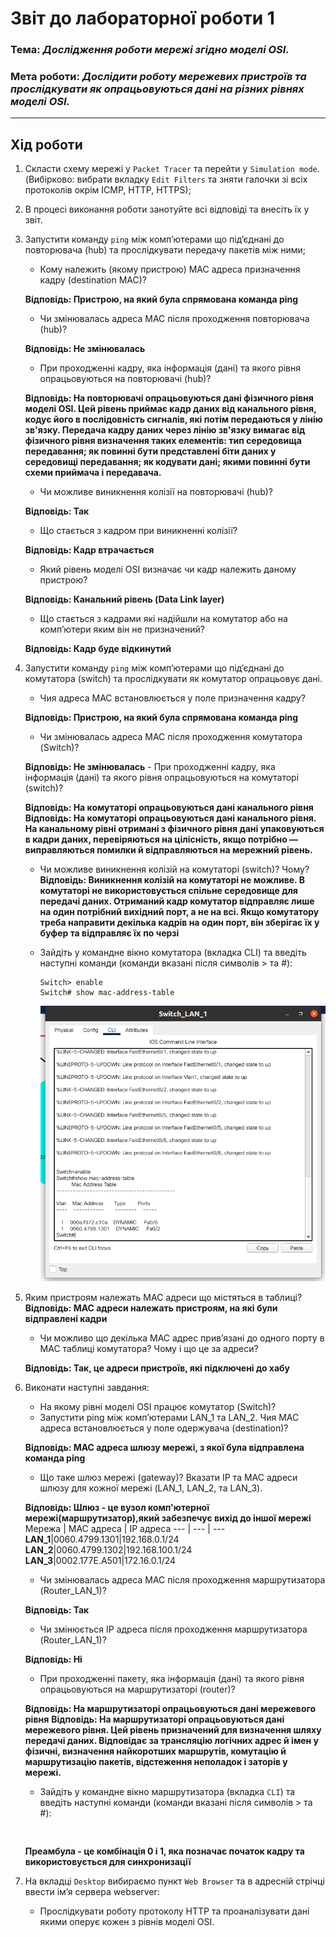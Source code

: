 # Звіт до лабораторної роботи 1
### Тема: _Дослідження роботи мережі згідно моделі OSI._
### Мета роботи: _Дослідити роботу мережевих пристроїв та прослідкувати як опрацьовуються дані на різних рівнях моделі OSI._
---
## Хід роботи
1. Скласти схему мережі у `Packet Tracer` та перейти у `Simulation mode`. (Вибірково: вибрати вкладку `Edit Filters` та зняти галочки зі всіх протоколів окрім ICMP, HTTP, HTTPS);
1. В процесі виконання роботи занотуйте всі відповіді та внесіть їх у звіт.
1. Запустити команду `ping` між комп’ютерами що під’єднані до повторювача (hub) та прослідкувати передачу пакетів між ними;
    - Кому належить (якому пристрою) MAC адреса призначення кадру (destination МАС)?
    
    **Відповідь: Пристрою, на який була спрямована команда ping**
    
    - Чи змінювалась адреса MAC після проходження повторювача (hub)?
    
    **Відповідь: Не змінювалась**
    
    - При проходженні кадру, яка інформація (дані) та якого рівня опрацьовуються на повторювачі (hub)?
    
    **Відповідь: На повторювачі опрацьовуються дані фізичного рівня моделі OSI. Цей рівень приймає кадр даних від канального рівня, кодує його в послідовність сигналів, які потім передаються у лінію зв'язку. Передача кадру даних через лінію зв'язку вимагає від фізичного рівня визначення таких елементів: тип середовища передавання; як повинні бути представлені біти даних у середовищі передавання; як кодувати дані; якими повинні бути схеми приймача і передавача.**
    
    - Чи можливе виникнення колізії на повторювачі (hub)?
    
    **Відповідь: Так**
    
    - Що стається з кадром при виникненні колізії?
    
    **Відповідь: Кадр втрачається**
    
    - Який рівень моделі OSI визначає чи кадр належить даному пристрою?
    
    **Відповідь: Канальний рівень (Data Link layer)**
    
    - Що стається з кадрами які надійшли на комутатор або на комп’ютери яким він не призначений?
   
    **Відповідь: Кадр буде відкинутий**
    
1. Запустити команду `ping` між комп’ютерами що під’єднані до комутатора (switch) та прослідкувати як комутатор опрацьовує дані.
    - Чия адреса MAC встановлюється у поле призначення кадру?
    
    **Відповідь: Пристрою, на який була спрямована команда ping**
    
    - Чи змінювалась адреса MAC після проходження комутатора (Switch)?
    
    **Відповідь: Не змінювалась**
       - При проходженні кадру, яка інформація (дані) та якого рівня опрацьовуються на комутаторі (switch)?

    **Відповідь: На комутаторі опрацьовуються дані канального рівня**
    **Відповідь: На комутаторі опрацьовуються дані канального рівня. На канальному рівні отримані з фізичного рівня дані упаковуються в кадри даних, перевіряються на цілісність, якщо потрібно — виправляються помилки й відправляються на мережний рівень.**

    - Чи можливе виникнення колізій на комутаторі (switch)? Чому?
     **Відповідь: Виникнення колізій на комутаторі не можливе. В комутаторі не використовується спільне середовище для передачі даних. Отриманий кадр комутатор відправляє лише на один потрібний вихідний порт, а не на всі. Якщо комутатору треба направити декілька кадрів на один порт, він зберігає їх у буфер та відправляє їх по черзі**
    
    - Зайдіть у командне вікно комутатора (вкладка CLI) та введіть наступні команди (команди вказані після символів > та #):
        ```shell script
        Switch> enable
        Switch# show mac-address-table
        ```
        ![alt text](https://github.com/osyka-oleksandr/osyka_lab_totk_2021/blob/main/lab-1/Screenshot%20from%202021-03-08%2000-50-54.png)
        
1. Яким пристроям належать МАС адреси що містяться в таблиці?
    **Відповідь: МАС адреси належать пристроям, на які були відправлені кадри**
    
    - Чи можливо що декілька МАС адрес прив’язані до одного порту в МАС таблиці комутатора? Чому і що це за адреси?
    
    **Відповідь: Так, це адреси пристроїв, які підключені до хабу**
    
1. Виконати наступні завдання:
    - На якому рівні моделі OSI працює комутатор (Switch)?
     - Запустити ping між комп’ютерами LAN_1 та LAN_2. Чия МАС адреса встановлюється у поле одержувача (destination)?
    
    **Відповідь: МАС адреса шлюзу мережі, з якої була відправлена команда ping**
    
    - Що таке шлюз мережі (gateway)? Вказати IP та МАС адреси шлюзу для кожної мережі (LAN_1, LAN_2, та LAN_3).
    
    **Відповідь: Шлюз - це вузол комп'ютерної мережі(маршрутизатор),який забезпечує вихід до іншої мережі**
      Мережа | МАС адреса | ІР адреса
      --- | --- | ---
      **LAN_1**|0060.4799.1301|192.168.0.1/24
      **LAN_2**|0060.4799.1302|192.168.100.1/24
      **LAN_3**|0002.177Е.А501|172.16.0.1/24
    
    - Чи змінювалась адреса MAC після проходження маршрутизатора (Router_LAN_1)? 
    
    **Відповідь: Так**
    
    - Чи змінюється ІР адреса після проходження маршрутизатора (Router_LAN_1)?
    
    **Відповідь: Ні**

    - При проходженні пакету, яка інформація (дані) та якого рівня опрацьовуються на маршрутизаторі (router)?

    **Відповідь: На маршрутизаторі опрацьовуються дані мережевого рівня**
    **Відповідь: На маршрутизаторі опрацьовуються дані мережевого рівня. Цей рівень призначений для визначення шляху передачі даних. Відповідає за трансляцію логічних адрес й імен у фізичні, визначення найкоротших маршрутів, комутацію й маршрутизацію пакетів, відстеження неполадок і заторів у мережі.**

    - Зайдіть у командне вікно маршрутизатора (вкладка `CLI`) та введіть наступні команди (команди вказані після символів > та #):
        ```shell script


    **Преамбула - це комбінація 0 і 1, яка позначає початок кадру та використовується для синхронизації**

1. На вкладці `Desktop` вибираємо пункт `Web Browser` та в адресній стрічці ввести ім’я сервера webserver:
    - Прослідкувати роботу протоколу HTTP та проаналізувати дані якими оперує кожен з рівнів моделі OSI.
